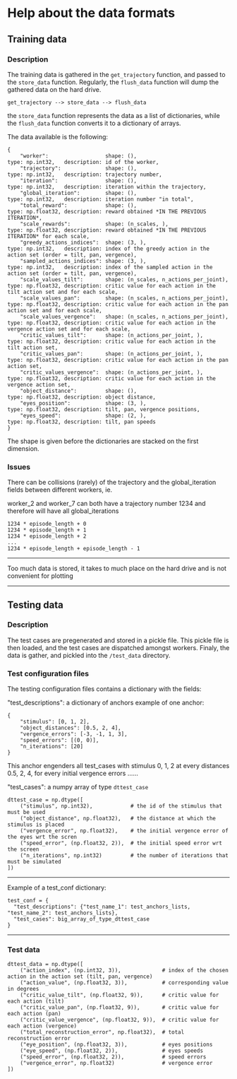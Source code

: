 # Help about the data formats
## Training data
### Description


The training data is gathered in the `get_trajectory` function, and passed to the `store_data` function.
Regularly, the `flush_data` function will dump the gathered data on the hard drive.

```
get_trajectory --> store_data --> flush_data
```

the `store_data` function represents the data as a list of dictionaries, while the `flush_data` function converts it to a dictionary of arrays.

The data available is the following:

```
{
    "worker":                  shape: (),                              type: np.int32,   description: id of the worker,
    "trajectory":              shape: (),                              type: np.int32,   description: trajectory number,
    "iteration":               shape: (),                              type: np.int32,   description: iteration within the trajectory,
    "global_iteration":        shape: (),                              type: np.int32,   description: iteration number "in total",
    "total_reward":            shape: (),                              type: np.float32, description: reward obtained *IN THE PREVIOUS ITERATION*,
    "scale_rewards":           shape: (n_scales, ),                    type: np.float32, description: reward obtained *IN THE PREVIOUS ITERATION* for each scale,
    "greedy_actions_indices":  shape: (3, ),                           type: np.int32,   description: index of the greedy action in the action set (order = tilt, pan, vergence),
    "sampled_actions_indices": shape: (3, ),                           type: np.int32,   description: index of the sampled action in the action set (order = tilt, pan, vergence),
    "scale_values_tilt":       shape: (n_scales, n_actions_per_joint), type: np.float32, description: critic value for each action in the tilt action set and for each scale,
    "scale_values_pan":        shape: (n_scales, n_actions_per_joint), type: np.float32, description: critic value for each action in the pan action set and for each scale,
    "scale_values_vergence":   shape: (n_scales, n_actions_per_joint), type: np.float32, description: critic value for each action in the vergence action set and for each scale,
    "critic_values_tilt":      shape: (n_actions_per_joint, ),         type: np.float32, description: critic value for each action in the tilt action set,
    "critic_values_pan":       shape: (n_actions_per_joint, ),         type: np.float32, description: critic value for each action in the pan action set,
    "critic_values_vergence":  shape: (n_actions_per_joint, ),         type: np.float32, description: critic value for each action in the vergence action set,
    "object_distance":         shape: (),                              type: np.float32, description: object distance,
    "eyes_position":           shape: (3, ),                           type: np.float32, description: tilt, pan, vergence positions,
    "eyes_speed":              shape: (2, ),                           type: np.float32, description: tilt, pan speeds
}
```

The shape is given before the dictionaries are stacked on the first dimension.

### Issues

There can be collisions (rarely) of the trajectory and the global_iteration fields between different workers, ie.

worker_2 and worker_7 can both have a trajectory number 1234 and therefore will have all global_iterations
```
1234 * episode_length + 0
1234 * episode_length + 1
1234 * episode_length + 2
...
1234 * episode_length + episode_length - 1
```
_______________________________________________________________________________________________

Too much data is stored, it takes to much place on the hard drive and is not convenient for plotting

_______________________________________________________________________________________________



## Testing data
### Description

The test cases are pregenerated and stored in a pickle file.
This pickle file is then loaded, and the test cases are dispatched amongst workers.
Finaly, the data is gather, and pickled into the `/test_data` directory.

### Test configuration files


The testing configuration files contains a dictionary with the fields:

"test_descriptions": a dictionary of anchors
example of one anchor:
```
{
    "stimulus": [0, 1, 2],
    "object_distances": [0.5, 2, 4],
    "vergence_errors": [-3, -1, 1, 3],
    "speed_errors": [(0, 0)],
    "n_iterations": [20]
}
```
This anchor engenders all test_cases with stimulus 0, 1, 2 at every distances 0.5, 2, 4, for every initial vergence errors ......


"test_cases": a numpy array of type `dttest_case`
```
dttest_case = np.dtype([
    ("stimulus", np.int32),            # the id of the stimulus that must be used
    ("object_distance", np.float32),   # the distance at which the stimulus is placed
    ("vergence_error", np.float32),    # the initial vergence error of the eyes wrt the scren
    ("speed_error", (np.float32, 2)),  # the initial speed error wrt the screen
    ("n_iterations", np.int32)         # the number of iterations that must be simulated
])
```
______________________________________________________________________

Example of a test_conf dictionary:

```
test_conf = {
  "test_descriptions": {"test_name_1": test_anchors_lists, "test_name_2": test_anchors_lists},
  "test_cases": big_array_of_type_dttest_case
}
```
______________________________________________________________________


### Test data

```
dttest_data = np.dtype([
    ("action_index", (np.int32, 3)),             # index of the chosen action in the action set (tilt, pan, vergence)
    ("action_value", (np.float32, 3)),           # corresponding value in degrees
    ("critic_value_tilt", (np.float32, 9)),      # critic value for each action (tilt)
    ("critic_value_pan", (np.float32, 9)),       # critic value for each action (pan)
    ("critic_value_vergence", (np.float32, 9)),  # critic value for each action (vergence)
    ("total_reconstruction_error", np.float32),  # total reconstruction error
    ("eye_position", (np.float32, 3)),           # eyes positions
    ("eye_speed", (np.float32, 2)),              # eyes speeds
    ("speed_error", (np.float32, 2)),            # speed errors
    ("vergence_error", np.float32)               # vergence error
])
```
